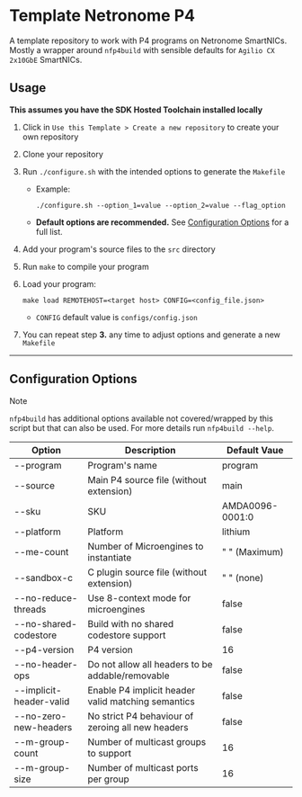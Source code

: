 # Template Netronome P4

A template repository to work with P4 programs on Netronome SmartNICs. Mostly a wrapper around `nfp4build` with sensible defaults for `Agilio CX 2x10GbE` SmartNICs. 

## Usage

**This assumes you have the SDK Hosted Toolchain installed locally**

1. Click in `Use this Template > Create a new repository` to create your own repository

2. Clone your repository

3. Run `./configure.sh` with the intended options to generate the `Makefile`
    - Example:
        ```
        ./configure.sh --option_1=value --option_2=value --flag_option
        ```
    - **Default options are recommended.** See [Configuration Options](#configuration-options) for a full list.

4. Add your program's source files to the `src` directory

5. Run `make` to compile your program

6. Load your program:
    ```
    make load REMOTEHOST=<target host> CONFIG=<config_file.json>
    ```
    - `CONFIG` default value is `configs/config.json`

7. You can repeat step **3.** any time to adjust options and generate a new `Makefile`

---

## Configuration Options

> [!NOTE]  
> `nfp4build` has additional options available not covered/wrapped by this script but that can also be used. For more details run `nfp4build --help`.

| Option | Description | Default Vaue |
|--------|-------------|--------------|
| --program | Program's name | program |
| --source | Main P4 source file (without extension) | main |
| --sku | SKU | AMDA0096-0001:0 |
| --platform | Platform | lithium |
| --me-count | Number of Microengines to instantiate | " " (Maximum) |
| --sandbox-c | C plugin source file (without extension) | " " (none) |
| --no-reduce-threads | Use 8-context mode for microengines | false |
| --no-shared-codestore | Build with no shared codestore support | false |
| --p4-version | P4 version | 16 |
| --no-header-ops | Do not allow all headers to be addable/removable | false |
| --implicit-header-valid | Enable P4 implicit header valid matching semantics | false |
| --no-zero-new-headers | No strict P4 behaviour of zeroing all new headers | false |
| --m-group-count | Number of multicast groups to support | 16 |
| --m-group-size | Number of multicast ports per group | 16 |
